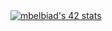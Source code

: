 <!DOCTYPE html>
<html>
  <a href="https://github.com/oakoudad/badge42"><img src="https://badge.mediaplus.ma/greenbinary/mbelbiad" alt="mbelbiad's 42 stats" /></a>
</html>
